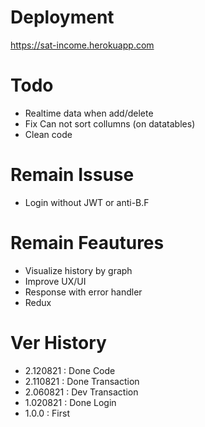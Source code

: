 # Deployment

https://sat-income.herokuapp.com

# Todo

- Realtime data when add/delete
- Fix Can not sort collumns (on datatables)
- Clean code

# Remain Issuse

- Login without JWT or anti-B.F

# Remain Feautures

- Visualize history by graph
- Improve UX/UI
- Response with error handler
- Redux

# Ver History

- 2.120821 : Done Code
- 2.110821 : Done Transaction
- 2.060821 : Dev Transaction
- 1.020821 : Done Login
- 1.0.0 : First
